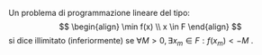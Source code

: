 Un problema di programmazione lineare del tipo:
$$
\begin{align}
\min f(x) \\
x \in F
\end{align}
$$
si dice illimitato (inferiormente) se $\forall M > 0, \exists x_{m}\in F : f(x_{m})<-M$ .